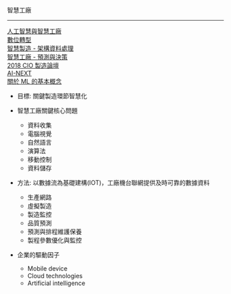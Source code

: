 智慧工廠
***
[人工智慧與智慧工廠](Data/智慧工廠.md)<br>[數位轉型](Data/轉型.md)<br>[智慧製造 - 架構資料處理](Data/智慧製造-1.md)<br>[智慧工廠 - 預測與決策 ](Data/智慧製造-2.md)<br>[2018 CIO 製造論壇](Data/2018-CIO-製造論壇.md)<br>[AI-NEXT](/Data/AINext.md)<br>[關於 ML 的基本概念](/類神經網路.md)<br>




+ 目標: 關鍵製造環節智慧化<br>

+ 智慧工廠關鍵核心問題


  + 資料收集
  + 電腦視覺
  + 自然語言
  + 演算法
  + 移動控制
  + 資料儲存

+ 方法: 以數據流為基礎建構(IOT)，工廠機台聯網提供及時可靠的數據資料
  + 生產網路
  + 虛擬製造
  + 製造監控
  * 品質預測
  + 預測與排程維護保養 
  + 製程參數優化與監控

+ 企業的驅動因子

  - Mobile device
  - Cloud technologies
  - Artificial intelligence



